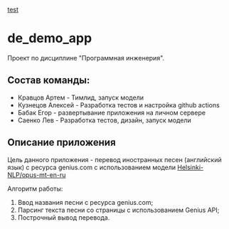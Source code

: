 [test](https://github.com/br4d327/de_demo_app/actions/workflows/ci.yml/badge.svg)

# de_demo_app
Проект по дисциплине "Программная инженерия".

## Состав команды:
* Кравцов Артем - Тимлид, запуск модели
* Кузнецов Алексей - Разработка тестов и настройка github actions
* Бабак Егор - развертывание приложения на личном сервере
* Саенко Лев - Разработка тестов, дизайн, запуск модели

## Описание приложения
Цель данного приложения - перевод иностранных песен (английский язык) с ресурса genius.com с использованием модели [Helsinki-NLP/opus-mt-en-ru](https://huggingface.co/Helsinki-NLP/opus-mt-en-ru)

Алгоритм работы:
1. Ввод названия песни с ресурса genius.com;
2. Парсинг текста песни со страницы с использованием Genius API;
3. Построчный вывод перевода.

